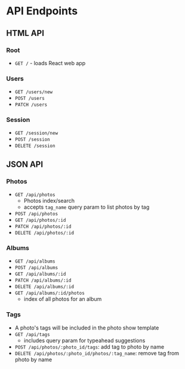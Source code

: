 # API Endpoints

## HTML API

### Root

- `GET /` - loads React web app

### Users

- `GET /users/new`
- `POST /users`
- `PATCH /users`

### Session

- `GET /session/new`
- `POST /session`
- `DELETE /session`

## JSON API

### Photos

- `GET /api/photos`
  - Photos index/search
  - accepts `tag_name` query param to list photos by tag
- `POST /api/photos`
- `GET /api/photos/:id`
- `PATCH /api/photos/:id`
- `DELETE /api/photos/:id`

### Albums

- `GET /api/albums`
- `POST /api/albums`
- `GET /api/albums/:id`
- `PATCH /api/albums/:id`
- `DELETE /api/albums/:id`
- `GET /api/albums/:id/photos`
  - index of all photos for an album

### Tags

- A photo's tags will be included in the photo show template
- `GET /api/tags`
  - includes query param for typeahead suggestions
- `POST /api/photos/:photo_id/tags`: add tag to photo by name
- `DELETE /api/photos/:photo_id/photos/:tag_name`: remove tag from photo by
  name

